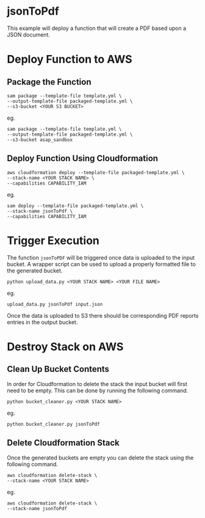 # jsonToPdf

This example will deploy a function that will create a PDF based upon a JSON document.

# Deploy Function to AWS

## Package the Function

```
sam package --template-file template.yml \
--output-template-file packaged-template.yml \
--s3-bucket <YOUR S3 BUCKET>
```

eg.

```
sam package --template-file template.yml \
--output-template-file packaged-template.yml \
--s3-bucket asap_sandbox
```

## Deploy Function Using Cloudformation

```
aws cloudformation deploy --template-file packaged-template.yml \
--stack-name <YOUR STACK NAME> \
--capabilities CAPABILITY_IAM
```

eg.

```
sam deploy --template-file packaged-template.yml \
--stack-name jsonToPdf \
--capabilities CAPABILITY_IAM
```

# Trigger Execution

The function `jsonToPDF` will be triggered once data is uploaded to the input bucket.  A wrapper script can be used to upload a properly formatted file to the generated bucket.  

```
python upload_data.py <YOUR STACK NAME> <YOUR FILE NAME>
```

eg.

```
upload_data.py jsonToPdf input.json
```

Once the data is uploaded to S3 there should be corresponding PDF reports entries in the output bucket.

# Destroy Stack on AWS

## Clean Up Bucket Contents

In order for Cloudformation to delete the stack the input bucket will first need to be empty.  This can be done by running the following command.

```
python bucket_cleaner.py <YOUR STACK NAME>
```

eg.

```
python bucket_cleaner.py jsonToPdf
```

## Delete Cloudformation Stack

Once the generated buckets are empty you can delete the stack using the following command.

```
aws cloudformation delete-stack \
--stack-name <YOUR STACK NAME>
```

eg.

```
aws cloudformation delete-stack \
--stack-name jsonToPdf
```
